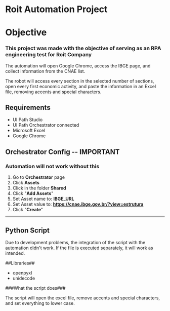 # Roit Automation Project #

# Objective #

### This project was made with the objective of serving as an RPA engineering test for Roit Company ###

The automation will open Google Chrome, access the IBGE page, and collect information from the CNAE list.

The robot will access every section in the selected number of sections, open every first economic activity, and paste
the information in an Excel file, removing accents and special characters.


## Requirements ##

- UI Path Studio
- UI Path Orchestrator connected
- Microsoft Excel
- Google Chrome

## Orchestrator Config -- IMPORTANT ##
### Automation will not work without this ###

1. Go to **Orchestrator** page
2. Click **Assets**
3. Click in the folder **Shared**
4. Click "**Add Assets**"
5. Set Asset name to: **IBGE_URL**
6. Set Asset value to: **https://cnae.ibge.gov.br/?view=estrutura**
7. Click "**Create**"

-----------------------------------------------------------------------------------------------------------------------

## Python Script ##

Due to development problems, the integration of the script with the automation didn't work.
If the file is executed separately, it will work as intended.

##Libraries##

- openpyxl
- unidecode

###What the script does###

The script will open the excel file, remove accents and special characters, and set everything to lower case.
